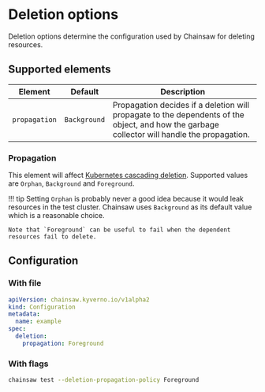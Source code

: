 # Deletion options

Deletion options determine the configuration used by Chainsaw for deleting resources.

## Supported elements

| Element | Default | Description |
|---|---|---|
| `propagation` | `Background` | Propagation decides if a deletion will propagate to the dependents of the object, and how the garbage collector will handle the propagation. |

### Propagation

This element will affect [Kubernetes cascading deletion](https://kubernetes.io/docs/concepts/architecture/garbage-collection/#cascading-deletion).
Supported values are `Orphan`, `Background` and `Foreground`.

!!! tip
    Setting `Orphan` is probably never a good idea because it would leak resources in the test cluster. Chainsaw uses `Background` as its default value which is a reasonable choice.

    Note that `Foreground` can be useful to fail when the dependent resources fail to delete.

## Configuration

### With file

```yaml
apiVersion: chainsaw.kyverno.io/v1alpha2
kind: Configuration
metadata:
  name: example
spec:
  deletion:
    propagation: Foreground
```

### With flags

```bash
chainsaw test --deletion-propagation-policy Foreground
```
